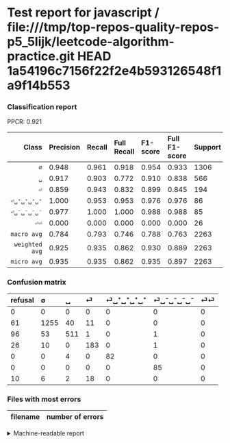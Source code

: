 # Test report for javascript / file:///tmp/top-repos-quality-repos-p5_5lijk/leetcode-algorithm-practice.git HEAD 1a54196c7156f22f2e4b593126548f1a9f14b553

### Classification report

PPCR: 0.921

| Class | Precision | Recall | Full Recall | F1-score | Full F1-score | Support | Full Support | PPCR |
|------:|:----------|:-------|:------------|:---------|:---------|:--------|:-------------|:-----|
| `∅` | 0.948| 0.961| 0.918| 0.954| 0.933| 1306| 1367| 0.955 |
| `␣` | 0.917| 0.903| 0.772| 0.910| 0.838| 566| 662| 0.855 |
| `⏎` | 0.859| 0.943| 0.832| 0.899| 0.845| 194| 220| 0.882 |
| `⏎␣⁺␣⁺␣⁺␣⁺` | 1.000| 0.953| 0.953| 0.976| 0.976| 86| 86| 1.000 |
| `⏎␣⁻␣⁻␣⁻␣⁻` | 0.977| 1.000| 1.000| 0.988| 0.988| 85| 85| 1.000 |
| `⏎⏎` | 0.000| 0.000| 0.000| 0.000| 0.000| 26| 36| 0.722 |
| `macro avg` | 0.784| 0.793| 0.746| 0.788| 0.763| 2263| 2456| 0.921 |
| `weighted avg` | 0.925| 0.935| 0.862| 0.930| 0.889| 2263| 2456| 0.921 |
| `micro avg` | 0.935| 0.935| 0.862| 0.935| 0.897| 2263| 2456| 0.921 |

### Confusion matrix

|refusal|  ∅| ␣| ⏎| ⏎␣⁺␣⁺␣⁺␣⁺| ⏎␣⁻␣⁻␣⁻␣⁻| ⏎⏎| 
|:---|:---|:---|:---|:---|:---|:---|
|0 |0 |0 |0 |0 |0 |0 |
|61 |1255 |40 |11 |0 |0 |0 |
|96 |53 |511 |1 |0 |1 |0 |
|26 |10 |0 |183 |0 |1 |0 |
|0 |0 |4 |0 |82 |0 |0 |
|0 |0 |0 |0 |0 |85 |0 |
|10 |6 |2 |18 |0 |0 |0 |

### Files with most errors

| filename | number of errors|
|:----:|:-----|

<details>
    <summary>Machine-readable report</summary>
```json
{
  "cl_report": {"macro avg": {"f1-score": 0.7880434041812142, "precision": 0.7835777236547465, "recall": 0.7934272767168524, "support": 2263}, "micro avg": {"f1-score": 0.9350419796730004, "precision": 0.9350419796730004, "recall": 0.9350419796730004, "support": 2263}, "weighted avg": {"f1-score": 0.929706998763967, "precision": 0.9248417288158598, "recall": 0.9350419796730004, "support": 2263}, "\u2205": {"f1-score": 0.9543726235741445, "precision": 0.9478851963746223, "recall": 0.9609494640122511, "support": 1306}, "\u23ce": {"f1-score": 0.8992628992628993, "precision": 0.8591549295774648, "recall": 0.9432989690721649, "support": 194}, "\u23ce\u23ce": {"f1-score": 0.0, "precision": 0.0, "recall": 0.0, "support": 26}, "\u23ce\u2423\u207a\u2423\u207a\u2423\u207a\u2423\u207a": {"f1-score": 0.9761904761904763, "precision": 1.0, "recall": 0.9534883720930233, "support": 86}, "\u23ce\u2423\u207b\u2423\u207b\u2423\u207b\u2423\u207b": {"f1-score": 0.9883720930232558, "precision": 0.9770114942528736, "recall": 1.0, "support": 85}, "\u2423": {"f1-score": 0.9100623330365094, "precision": 0.9174147217235189, "recall": 0.9028268551236749, "support": 566}},
  "cl_report_full": {"macro avg": {"f1-score": 0.7634931736077281, "precision": 0.7835777236547465, "recall": 0.7458797734817019, "support": 2456}, "micro avg": {"f1-score": 0.8968001695274422, "precision": 0.9350419796730004, "recall": 0.8615635179153095, "support": 2456}, "weighted avg": {"f1-score": 0.8892475196586568, "precision": 0.9206627323874654, "recall": 0.8615635179153095, "support": 2456}, "\u2205": {"f1-score": 0.9327387588257153, "precision": 0.9478851963746223, "recall": 0.9180687637161667, "support": 1367}, "\u23ce": {"f1-score": 0.8452655889145496, "precision": 0.8591549295774648, "recall": 0.8318181818181818, "support": 220}, "\u23ce\u23ce": {"f1-score": 0.0, "precision": 0.0, "recall": 0.0, "support": 36}, "\u23ce\u2423\u207a\u2423\u207a\u2423\u207a\u2423\u207a": {"f1-score": 0.9761904761904763, "precision": 1.0, "recall": 0.9534883720930233, "support": 86}, "\u23ce\u2423\u207b\u2423\u207b\u2423\u207b\u2423\u207b": {"f1-score": 0.9883720930232558, "precision": 0.9770114942528736, "recall": 1.0, "support": 85}, "\u2423": {"f1-score": 0.8383921246923708, "precision": 0.9174147217235189, "recall": 0.7719033232628398, "support": 662}},
  "ppcr": 0.9214169381107492
}
```
</details>
